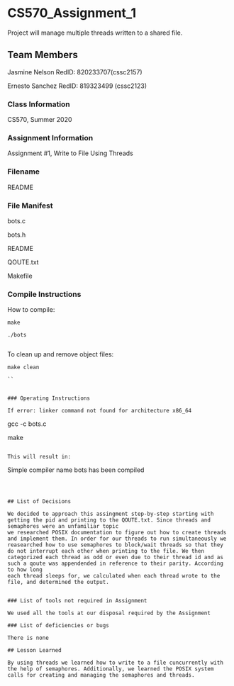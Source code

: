 # CS570_Assignment_1

Project will manage multiple threads written to a shared file.

## Team Members

Jasmine Nelson RedID: 820233707(cssc2157)

Ernesto Sanchez RedID: 819323499 (cssc2123)

### Class Information

CS570, Summer 2020

### Assignment Information

Assignment #1, Write to File Using Threads

### Filename

README

### File Manifest

bots.c

bots.h

README

QOUTE.txt

Makefile

### Compile Instructions

How to compile:

```
make

./bots


```

To clean up and remove object files:

```
make clean

``


### Operating Instructions

If error: linker command not found for architecture x86_64

```
gcc -c bots.c

make
```

This will result in:

```
Simple compiler name bots has been compiled
```



## List of Decisions

We decided to approach this assingment step-by-step starting with getting the pid and printing to the QOUTE.txt. Since threads and semaphores were an unfamiliar topic
we researched POSIX documentation to figure out how to create threads and implement them. In order for our threads to run simultaneously we reasearched how to use semaphores to block/wait threads so that they
do not interrupt each other when printing to the file. We then categorized each thread as odd or even due to their thread id and as such a qoute was appendended in reference to their parity. According to how long
each thread sleeps for, we calculated when each thread wrote to the file, and determined the output.


### List of tools not required in Assignment

We used all the tools at our disposal required by the Assignment

### List of deficiencies or bugs

There is none

## Lesson Learned

By using threads we learned how to write to a file cuncurrently with the help of semaphores. Additionally, we learned the POSIX system calls for creating and managing the semaphores and threads.

